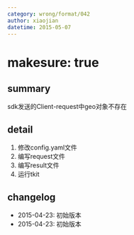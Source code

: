 ```yaml
---
category: wrong/format/042
author: xiaojian
datetime: 2015-05-07
---
```


# makesure: true

## summary

sdk发送的Client-request中geo对象不存在

## detail

1. 修改config.yaml文件
1. 编写request文件
1. 编写result文件
1. 运行tkit

## changelog

- 2015-04-23: 初始版本
- 2015-04-23: 初始版本
